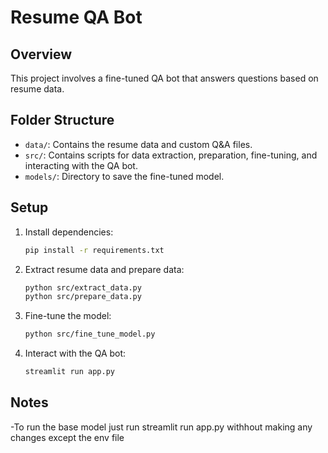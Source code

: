# Resume QA Bot

## Overview

This project involves a fine-tuned QA bot that answers questions based on resume data. 

## Folder Structure

- `data/`: Contains the resume data and custom Q&A files.
- `src/`: Contains scripts for data extraction, preparation, fine-tuning, and interacting with the QA bot.
- `models/`: Directory to save the fine-tuned model.

## Setup

1. Install dependencies:
    ```sh
    pip install -r requirements.txt
    ```

2. Extract resume data and prepare data:
    ```sh
    python src/extract_data.py
    python src/prepare_data.py
    ```

3. Fine-tune the model:
    ```sh
    python src/fine_tune_model.py
    ```

4. Interact with the QA bot:
    ```sh
    streamlit run app.py
    ```

## Notes

-To run the base model just run streamlit run app.py withhout making any changes except the env file